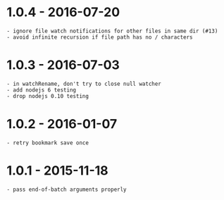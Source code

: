 
# 1.0.4 - 2016-07-20

    - ignore file watch notifications for other files in same dir (#13)
    - avoid infinite recursion if file path has no / characters

# 1.0.3 - 2016-07-03

    - in watchRename, don't try to close null watcher
    - add nodejs 6 testing
    - drop nodejs 0.10 testing

# 1.0.2 - 2016-01-07

    - retry bookmark save once

# 1.0.1 - 2015-11-18

    - pass end-of-batch arguments properly
